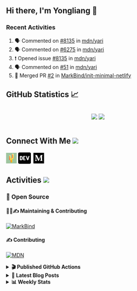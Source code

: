 ## Hi there, I'm Yongliang 👋

### Recent Activities

<!--START_SECTION:activity-->
1. 🗣 Commented on [#8135](https://github.com/mdn/yari/issues/8135) in [mdn/yari](https://github.com/mdn/yari)
2. 🗣 Commented on [#6275](https://github.com/mdn/yari/issues/6275) in [mdn/yari](https://github.com/mdn/yari)
3. ❗️ Opened issue [#8135](https://github.com/mdn/yari/issues/8135) in [mdn/yari](https://github.com/mdn/yari)
4. 🗣 Commented on [#51](https://github.com/mdn/yari/issues/51) in [mdn/yari](https://github.com/mdn/yari)
5. 🎉 Merged PR [#2](https://github.com/MarkBind/init-minimal-netlify/pull/2) in [MarkBind/init-minimal-netlify](https://github.com/MarkBind/init-minimal-netlify)
<!--END_SECTION:activity-->

## GitHub Statistics :chart_with_upwards_trend:
<div align="center">
<div style="display: flex; align-items: center; justify-content: center;">

[![](https://github-readme-stats-tlylt.vercel.app/api?username=tlylt&show_icons=true&theme=tokyonight&hide_border=true&locale=en)](https://github.com/tlylt)
[![](https://github-readme-streak-stats.herokuapp.com/?user=tlylt&theme=tokyonight&hide_border=true)](https://github.com/tlylt)
</div>
</div>

## Connect With Me <img src="https://media.giphy.com/media/2wh5K5yE3ulp3xgYcG/giphy-downsized.gif" width="30">

<a href="https://www.yongliangliu.com/" target="_blank"><img align="center" src="static/site-icon.png" alt="yongliangliu.com" height="29" width="29" /></a>
<a href="https://dev.to/tlylt" target="_blank"><img align="center" src="static/dev-badge.svg" alt="dev.to/tlylt" height="35" width="35" /></a>
<a href="https://tlylt.medium.com" target="_blank"><img align="center" src="static/medium.png" alt="tlylt.medium.com" height="35" width="35" /></a>

## Activities <img src="https://media.giphy.com/media/WUlplcMpOCEmTGBtBW/giphy.gif" width="30">

### 🔭 Open Source

#### 👷‍♂️✍️ Maintaining & Contributing
[![MarkBind](https://github-readme-stats-tlylt.vercel.app/api/pin/?username=markbind&repo=markbind)](https://github.com/MarkBind/markbind)

#### ✍️ Contributing
[![MDN](https://github-readme-stats-tlylt.vercel.app/api/pin/?username=mdn&repo=content)](https://github.com/mdn/content)

<details>
<summary> <b>🎬 Published GitHub Actions </b> </summary>

[![install-graphviz](https://github-readme-stats-tlylt.vercel.app/api/pin/?username=tlylt&repo=install-graphviz)](https://github.com/tlylt/install-graphviz)

[![reposense-action](https://github-readme-stats-tlylt.vercel.app/api/pin/?username=tlylt&repo=reposense-action)](https://github.com/tlylt/reposense-action)

[![markbin-action](https://github-readme-stats-tlylt.vercel.app/api/pin/?username=markbind&repo=markbind-action)](https://github.com/MarkBind/markbind-action)

</details>

<details>
<summary> <b>📕 Latest Blog Posts</b> </summary>

<!-- BLOG-POST-LIST:START -->
- [Creating a regex-based Markdown parser in TypeScript](https://www.yongliangliu.com/blog/rmark/)
- [Create VSCode Snippets for Markdown Blog Workflows](https://www.yongliangliu.com/blog/vscode-snippets/)
- [My Journey into Open Source](https://www.yongliangliu.com/blog/my-journey-into-open-source/)
- [Resources for Orbital CP2106 Independent Software Development Project](https://www.yongliangliu.com/blog/orbital-prep/)
- [A Brief Description of Ransomware Attacks](https://www.yongliangliu.com/blog/ransomware-essay/)
<!-- BLOG-POST-LIST:END -->

</details>

<details>
<summary> <b>📊 Weekly Stats</b> </summary>

<!--START_SECTION:waka-->
![Code Time](http://img.shields.io/badge/Code%20Time-779%20hrs%2028%20mins-blue)

**🐱 My GitHub Data** 

> 🏆 429 Contributions in the Year 2023
 > 
> 📦 431.8 kB Used in GitHub's Storage 
 > 
> 🚫 Not Opted to Hire
 > 
> 📜 154 Public Repositories 
 > 
> 🔑 27 Private Repositories  
 > 
**I'm an Early 🐤** 

```text
🌞 Morning    222 commits    ███████░░░░░░░░░░░░░░░░░░   29.64% 
🌆 Daytime    188 commits    ██████░░░░░░░░░░░░░░░░░░░   25.1% 
🌃 Evening    284 commits    █████████░░░░░░░░░░░░░░░░   37.92% 
🌙 Night      55 commits     █░░░░░░░░░░░░░░░░░░░░░░░░   7.34%

```
📅 **I'm Most Productive on Friday** 

```text
Monday       115 commits    ███░░░░░░░░░░░░░░░░░░░░░░   15.35% 
Tuesday      77 commits     ██░░░░░░░░░░░░░░░░░░░░░░░   10.28% 
Wednesday    124 commits    ████░░░░░░░░░░░░░░░░░░░░░   16.56% 
Thursday     100 commits    ███░░░░░░░░░░░░░░░░░░░░░░   13.35% 
Friday       161 commits    █████░░░░░░░░░░░░░░░░░░░░   21.5% 
Saturday     87 commits     ███░░░░░░░░░░░░░░░░░░░░░░   11.62% 
Sunday       85 commits     ██░░░░░░░░░░░░░░░░░░░░░░░   11.35%

```


📊 **This Week I Spent My Time On** 

```text
⌚︎ Time Zone: Asia/Singapore

💬 Programming Languages: 
Markdown                 18 hrs 24 mins      ████████████████████░░░░░   82.75% 
C#                       1 hr 13 mins        █░░░░░░░░░░░░░░░░░░░░░░░░   5.52% 
YAML                     27 mins             ░░░░░░░░░░░░░░░░░░░░░░░░░   2.04% 
HTML                     25 mins             ░░░░░░░░░░░░░░░░░░░░░░░░░   1.94% 
Text                     19 mins             ░░░░░░░░░░░░░░░░░░░░░░░░░   1.45%

```


 Last Updated on 07/02/2023 00:38:36 UTC
<!--END_SECTION:waka-->

</details>
